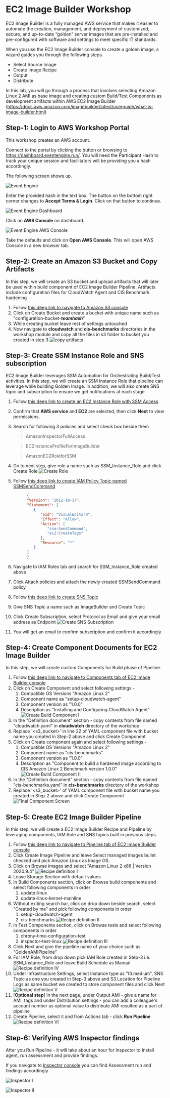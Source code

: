 # EC2 Image Builder Workshop

EC2 Image Builder is a fully managed AWS service that makes it easier to automate the creation, management, and deployment of customized, secure, and up-to-date “golden” server images that are pre-installed and pre-configured with software and settings to meet specific IT standards. 

When you use the EC2 Image Builder console to create a golden image, a wizard guides you through the following steps. 
- Select Source Image 
- Create Image Recipe 
- Output 
- Distribute 

In this lab, you will go through a process that involves selecting Amazon Linux 2 AMI as base image and creating custom Build/Test Components as development artifacts within AWS EC2 Image Builder (https://docs.aws.amazon.com/imagebuilder/latest/userguide/what-is-image-builder.html)

## Step-1: Login to AWS Workshop Portal 
This workshop creates an AWS account. 

Connect to the portal by clicking the button or browsing to https://dashboard.eventengine.run/. You will need the Participant Hash to track your unique session and facilitators will be providing you a hash accordingly.

The following screen shows up.

![Event Engine](/images/event-engine-initial-screen.png)

Enter the provided hash in the text box. The button on the bottom right corner changes to **Accept Terms & Login**. Click on that button to continue.

![Event Engine Dashboard](/images/event-engine-dashboard.png)

Click on **AWS Console** on dashboard.

![Event Engine AWS Console](/images/event-engine-aws-console.png)

Take the defaults and click on **Open AWS Console**. This will open AWS Console in a new browser tab.

## Step-2: Create an Amazon S3 Bucket and Copy Artifacts 

In this step, we will create an S3 bucket and upload artifacts that will later be used within build component of EC2 Image Builder Pipeline. Artifacts include configuration files for CloudWatch Agent and CIS Benchmark hardening

1. Follow [this deep link to navigate to Amazon S3 console](https://s3.console.aws.amazon.com/s3/home?region=us-east-1#)
2. Click on Create Bucket and create a bucket with unique name such as "configuration-bucket-***teamhash***"
3. While creating bucket leave rest of settings untouched
4. Now navigate to **cloudwatch** and **cis-benchmarks** directories in the workshop module and copy all the files in s3 folder to bucket you created in step 3
![copy artifacts](/images/s3files.png)  

## Step-3: Create SSM Instance Role and SNS subscription

EC2 Image Builder leverages SSM Automation for Orchestrating Build/Test activities. In this step, we will create an SSM Instance Role that pipeline can leverage while building Golden Image. In addition, we will also create SNS topic and subscription to ensure we get notifications at each stage 

1. Follow [this deep link to create an EC2 Instance Role with SSM Access](https://console.aws.amazon.com/iam/home?region=us-east-1#/roles$new?step=type&commonUseCase=EC2%2BEC2&selectedUseCase=EC2)
2. Confirm that **AWS service** and **EC2** are selected, then click **Next** to view permissions.
3. Search for following 3 policies and select check box beside them 
   > AmazonInspectorFullAccess 

   > EC2InstanceProfileForImageBuilder

   > AmazonEC2RoleforSSM   

4. Go to next step, give role a name such as SSM_Instance_Role and click Create Role
![Create Role](/images/createrole.png)
5. Follow [this deep link to create IAM Policy Topic named SSMSendCommand](https://console.aws.amazon.com/iam/home?region=us-east-1#/policies$new?step=edit)
   
      ```json
            {
            "Version": "2012-10-17",
            "Statement": [
               {        
                  "Sid": "VisualEditor0",
                  "Effect": "Allow",
                  "Action": [
                     "ssm:SendCommand",
                     "ec2:CreateTags"
                  ],
                  "Resource": "*"
               }
            ]
            }
      ```

6. Navigate to IAM Roles tab and search for SSM_Instance_Role created above
7. Click Attach policies and attach the newly created SSMSendCommand policy

8. Follow [this deep link to create SNS Topic](https://console.aws.amazon.com/sns/v3/home?region=us-east-1#/create-topic)
9.  Give SNS Topic a name such as ImageBuilder and Create Topic 
10. Click Create Subscription, select Protocol as Email and give your email address as Endpoint
![Create SNS Subscription](/images/sns.png)
9. You will get an email to confirm subscription and confirm it accordingly

## Step-4: Create Component Documents for EC2 Image Builder 

In this step, we will create custom Components for Build phase of Pipeline.

1. Follow [this deep link to navigate to Components tab of EC2 Image Builder console](https://console.aws.amazon.com/imagebuilder/home?region=us-east-1#viewComponents)
2. Click on Create Component and select following settings -
   1. Compatible OS Versions "Amazon Linux 2"
   2. Component name as "setup-cloudwatch-agent"
   3. Component version as "1.0.0"
   4. Description as "Installing and Configuring CloudWatch Agent"
![Create Build Component I](/images/createcomponent-1.png)
3. In the "Definition document" section - copy contents from file named "cloudwatch.yaml" in **cloudwatch** directory of the workshop 
4. Replace '<s3_bucket>' in line 22 of YAML component file with bucket name you created in Step-2 above and click Create Component 
5. Click on Create component again and select following settings -
   1. Compatible OS Versions "Amazon Linux 2"
   2. Component name as "cis-benchmarks"
   3. Component version as "1.0.0"
   4. Description as "Component to build a hardened image according to CIS Amazon Linux 2 Benchmark version 1.0.0"
![Create Build Component II](/images/createcomponent-2.png) 
6. In the "Definition document" section - copy contents from file named "cis-benchmarks.yaml" in **cis-benchmarks** directory of the workshop 
7. Replace '<s3_bucket>' of YAML component file with bucket name you created in Step-2 above and click Create Component 
![Final Component Screen](/images/createcomponent-final.png) 

## Step-5: Create EC2 Image Builder Pipeline  

In this step, we will create a EC2 Image Builder Recipe and Pipeline by leveraging components, IAM Role and SNS topics built in previous steps. 

1. Follow [this deep link to navigate to Pipeline tab of EC2 Image Builder console](https://console.aws.amazon.com/imagebuilder/home?region=us-east-1#viewPipeline)
2. Click Create Image Pipeline and leave Select managed images bullet checked and pick Amazon Linux as Image OS. 
3. Click on Browse images and select "Amazon Linux 2 x86 | Version 2020.9.4" 
![Recipe definition I](/images/recipe-1.png) 
4. Leave Storage Section with default values
5. In Build Components section, click on Browse build components and select following components in order 
   1. update-linux
   2. update-linux-kernel-mainline
6. Without exiting search bar, click on drop down beside search, select "Created by me" and pick following components in order
   1. setup-cloudwatch-agent
   2. cis-benchmarks 
![Recipe definition II](/images/recipe-2.png) 
7. In Test Components section, click on Browse tests and select following components in order 
   1. chrony-time-configuration-test
   2. inspector-test-linux
![Recipe definition III](/images/recipe-3.png) 
8. Click Next and give the pipeline name of your choice such as "GoldenAMIPipeline"
9. For IAM Role, from drop down pick IAM Role created in Step-3 i.e. SSM_Instance_Role and leave Build Schedule as Manual 
![Recipe definition IV](/images/recipe-4.png) 
10. Under Infrastructure Settings, select Instance type as "t3.medium", SNS Topic as one you created in Step-3 above and S3 Location for Pipeline Logs as same bucket we created to store component files and click Next 
![Recipe definition V](/images/recipe-5.png) 
11. [**Optional step**] In the next page, under Output AMI - give a name for AMI, tags and under Distribution settings - you can add a colleague's account number as optional value to distribute AMI resulted as a part of pipeline 
12. Create Pipeline, select it and from Actions tab - click **Run Pipeline**
![Recipe definition VI](/images/recipe-6.png) 

## Step-6: Verifying AWS Inspector findings  
After you Run Pipeline - it will take about an hour for Inspector to Install agent, run assessment and provide findings.

If you navigate to [Inspector console](https://us-east-1.console.aws.amazon.com/inspector/home?region=us-east-1#/run) you can find Assessment run and findings accordingly

![Inspector I](/images/inspector-1.png)

![Inspector II](/images/inspector-2.png) 
